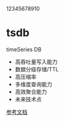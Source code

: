 12345678910
# tsdb
timeSeries DB

* 高吞吐量写入能力
* 数据分级存储/TTL
* 高压缩率
* 多维度查询能力
* 高效聚合能力
* 未来技术点

[参考文档](https://www.jianshu.com/p/b86a69892990)
